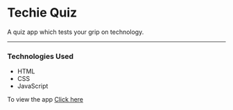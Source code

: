 # Techie Quiz

A quiz app which tests your grip on technology.

---

### Technologies Used

- HTML
- CSS
- JavaScript

To view the app [Click here](https://tech-quiz-kishore.netlify.app/)
